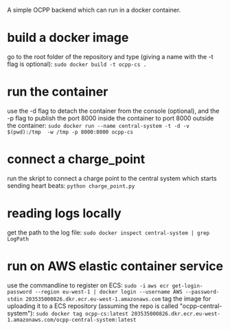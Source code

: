 A simple OCPP backend which can run in a docker container.

# build a docker image
go to the root folder of the repository and type (giving a name with the -t flag is optional):
`sudo docker build -t ocpp-cs .`

# run the container
use the -d flag to detach the container from the console (optional), and the -p flag to publish the port 8000 inside 
the container to port 8000 outside the container:
`sudo docker run --name central-system -t -d -v $(pwd):/tmp  -w /tmp -p 8000:8000 ocpp-cs`

# connect a charge_point
run the skript to connect a charge point to the central system which starts sending heart beats:
`python charge_point.py`

# reading logs locally
get the path to the log file:
`sudo docker inspect central-system | grep LogPath`

# run on AWS elastic container service
use the commandline to register on ECS:
`sudo -i`
`aws ecr get-login-password --region eu-west-1 | docker login --username AWS --password-stdin 203535000826.dkr.ecr.eu-west-1.amazonaws.com`
tag the image for uploading it to a ECS repository (assuming the repo is called "ocpp-central-system"):
`sudo docker tag ocpp-cs:latest 203535000826.dkr.ecr.eu-west-1.amazonaws.com/ocpp-central-system:latest`


